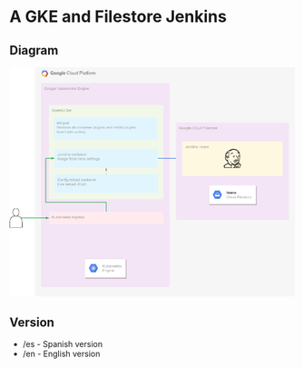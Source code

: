 # A GKE and Filestore Jenkins

## Diagram

![diagram](diagram.png "")

## Version

- /es - Spanish version
- /en - English version
